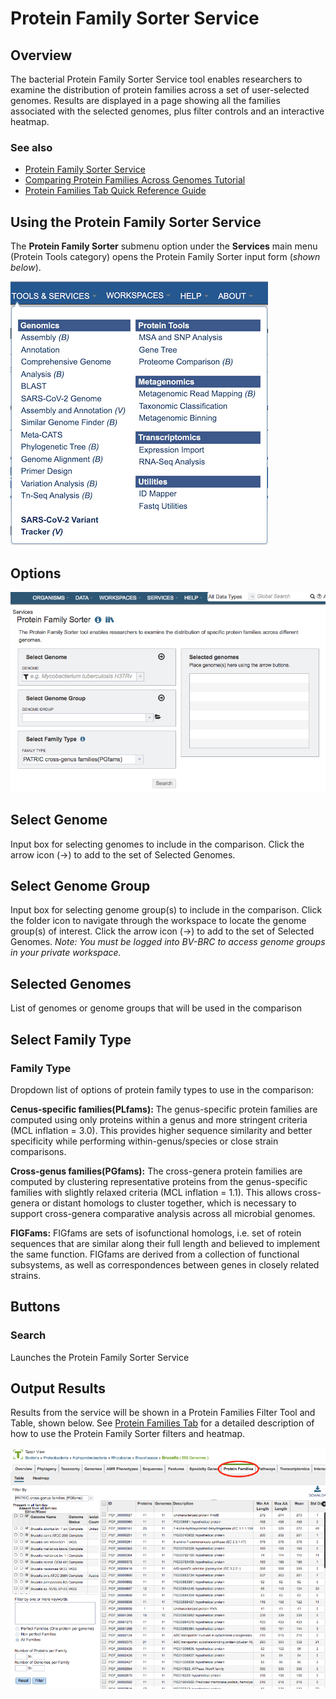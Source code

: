 # Protein Family Sorter Service

## Overview
The bacterial Protein Family Sorter Service tool enables researchers to examine the distribution of protein families across a set of user-selected genomes. Results are displayed in a page showing all the families associated with the selected genomes, plus filter controls and an interactive heatmap.

### See also
* [Protein Family Sorter Service](https://bv-brc.org/app/ProteinFamily)
* [Comparing Protein Families Across Genomes Tutorial](../../tutorial/protein_family_sorter/protein_family_sorter.html)
* [Protein Families Tab Quick Reference Guide](../organisms_taxon/protein_families.html)

## Using the Protein Family Sorter Service
The **Protein Family Sorter** submenu option under the **Services** main menu (Protein Tools category) opens the Protein Family Sorter input form (*shown below*).

![Protein Family Sorter Service Menu](../images/bv_services_menu.png)

## Options
![Protein Family Sorter Service Input Form](../images/protein_family_sorter_input_form.png) 

## Select Genome
Input box for selecting genomes to include in the comparison. Click the arrow icon (->) to add to the set of Selected Genomes.

## Select Genome Group
Input box for selecting genome group(s) to include in the comparison.  Click the folder icon to navigate through the workspace to locate the genome group(s) of interest. Click the arrow icon (->) to add to the set of Selected Genomes. *Note: You must be logged into BV-BRC to access genome groups in your private workspace.*

## Selected Genomes
List of genomes or genome groups that will be used in the comparison

## Select Family Type

### Family Type
Dropdown list of options of protein family types to use in the comparison:

**Cenus-specific families(PLfams):** The genus-specific protein families are computed using only proteins within a genus and more stringent criteria (MCL inflation = 3.0). This provides higher sequence similarity and better specificity while performing within-genus/species or close strain comparisons.

**Cross-genus families(PGfams):**  The cross-genera protein families are computed by clustering representative proteins from the genus-specific families with slightly relaxed criteria (MCL inflation = 1.1). This allows cross-genera or distant homologs to cluster together, which is necessary to support cross-genera comparative analysis across all microbial genomes.

**FIGFams:** FIGfams are sets of isofunctional homologs, i.e. set of rotein sequences that are similar along their full length and believed to implement the same function. FIGfams are derived from a collection of functional subsystems, as well as correspondences between genes in closely related
strains.

## Buttons

### Search
Launches the Protein Family Sorter Service 

## Output Results
Results from the service will be shown in a Protein Families Filter Tool and Table, shown below. See [Protein Families Tab](../organisms_taxon/protein_families.html) for a detailed description of how to use the Protein Family Sorter filters and heatmap.

![Protein Families Tab](../images/protein_families_tab.png)
